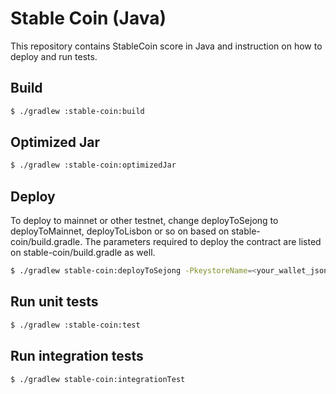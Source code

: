 # Stable Coin (Java)

This repository contains StableCoin score in Java and instruction on how to deploy and run tests.


## Build
```sh
$ ./gradlew :stable-coin:build
```

## Optimized Jar
```sh
$ ./gradlew :stable-coin:optimizedJar
```

## Deploy
To deploy to mainnet or other testnet, change deployToSejong  to deployToMainnet, deployToLisbon or so on based on stable-coin/build.gradle. The parameters required to deploy the contract are listed on stable-coin/build.gradle as well.
```sh
$ ./gradlew stable-coin:deployToSejong -PkeystoreName=<your_wallet_json> -PkeystorePass=<password>
```

## Run unit tests
```sh
$ ./gradlew :stable-coin:test
```

## Run integration tests
```sh
$ ./gradlew stable-coin:integrationTest
```
